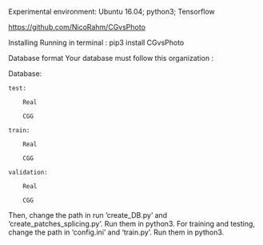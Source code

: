 Experimental environment: Ubuntu 16.04; python3; Tensorflow

https://github.com/NicoRahm/CGvsPhoto

Installing
Running in terminal : pip3 install CGvsPhoto

Database format
Your database must follow this organization :

Database:

	test:
  
		Real
    
		CGG
    
	train:
  
		Real
    
		CGG
    
	validation:
  
		Real
    
		CGG

Then, change the path in run ’create_DB.py’ and ‘create_patches_splicing.py’. Run them in python3.
For training and testing, change the path in ‘config.ini’ and ‘train.py’. Run them in python3.
